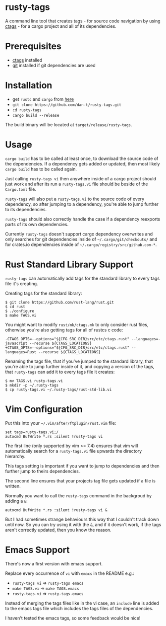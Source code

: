 rusty-tags
==========

A command line tool that creates tags - for source code navigation by
using [ctags](<http://ctags.sourceforge.net>) - for a cargo project and all
of its dependencies.

Prerequisites
=============

* [ctags](<http://ctags.sourceforge.net>) installed
* [git](<http://git-scm.com/>) installed if git dependencies are used

Installation
============

* get `rustc` and `cargo` from [here](<http://www.rust-lang.org/install.html>)
* `git clone https://github.com/dan-t/rusty-tags.git`
* `cd rusty-tags`
* `cargo build --release`

The build binary will be located at `target/release/rusty-tags`.

Usage
=====

`cargo build` has to be called at least once, to download the source code of
the dependencies. If a dependency gets added or updated, then most likely
`cargo build` has to be called again.

Just calling `rusty-tags vi` then anywhere inside of a cargo project should
just work and after its run a `rusty-tags.vi` file should be beside
of the `Cargo.toml` file.

`rusty-tags` will also put a `rusty-tags.vi` to the source code of
every dependency, so after jumping to a dependency, you're able
to jump further to its dependencies.

`rusty-tags` should also correctly handle the case if a dependency
reexports parts of its own dependencies.

Currently `rusty-tags` doesn't support cargo dependency overwrites and
only searches for git dependencies inside of `~/.cargo/git/checkouts/`
and for crates.io dependencies inside of `~/.cargo/registry/src/github.com-*`.

Rust Standard Library Support
=============================

`rusty-tags` can automatically add tags for the standard library to
every tags file it's creating.

Creating tags for the standard library:

    $ git clone https://github.com/rust-lang/rust.git
    $ cd rust
    $ ./configure
    $ make TAGS.vi

You might want to modify `rust/mk/ctags.mk` to only consider rust files,
otherwise you're also getting tags for all of rustcs c code:

    -CTAGS_OPTS=--options="${CFG_SRC_DIR}src/etc/ctags.rust" --languages=-javascript --recurse ${CTAGS_LOCATIONS}
    +CTAGS_OPTS=--options="${CFG_SRC_DIR}src/etc/ctags.rust" --languages=Rust --recurse ${CTAGS_LOCATIONS}

Renaming the tags file, that if you've jumped to the standard
library, that you're able to jump further inside of it, and copying a
version of the tags, that `rusty-tags` can add it to every tags file it creates: 

    $ mv TAGS.vi rusty-tags.vi
    $ mkdir -p ~/.rusty-tags
    $ cp rusty-tags.vi ~/.rusty-tags/rust-std-lib.vi

Vim Configuration
=================

Put this into your `~/.vim/after/ftplugin/rust.vim` file:

    set tags=rusty-tags.vi;/
    autocmd BufWrite *.rs :silent !rusty-tags vi

The first line (only supported by vim >= 7.4) ensures that vim will
automatically search for a `rusty-tags.vi` file upwards the directory hierarchy.

This tags setting is important if you want to jump to dependencies and
then further jump to theirs dependencies.

The second line ensures that your projects tag file gets updated if a file is written.

Normally you want to call the `rusty-tags` command in the backgroud by adding a `&`:

    autocmd BufWrite *.rs :silent !rusty-tags vi &

But I had sometimes strange behaviours this way that I couldn't track down
until now. So you can try using it with the `&`, and if it doesn't work,
if the tags aren't correctly updated, then you know the reason.

Emacs Support
=============

There's now a first version with emacs support.

Replace every occurrence of `vi` with `emacs` in the README e.g.:
* `rusty-tags vi` => `rusty-tags emacs`
* `make TAGS.vi` => `make TAGS.emacs`
* `rusty-tags.vi` => `rusty-tags.emacs`

Instead of merging the tags files like in the vi case, an `include`
line is added to the emacs tags file which includes the tags files
of the dependencies.

I haven't tested the emacs tags, so some feedback would be nice!
